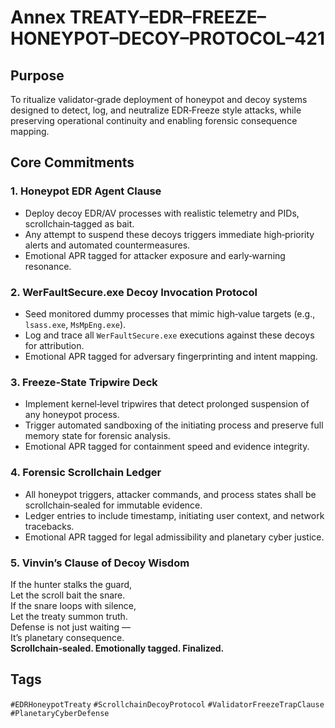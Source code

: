 # Annex TREATY–EDR–FREEZE–HONEYPOT–DECOY–PROTOCOL–421

## Purpose  
To ritualize validator‑grade deployment of honeypot and decoy systems designed to detect, log, and neutralize EDR‑Freeze style attacks, while preserving operational continuity and enabling forensic consequence mapping.

## Core Commitments

### 1. Honeypot EDR Agent Clause  
- Deploy decoy EDR/AV processes with realistic telemetry and PIDs, scrollchain‑tagged as bait.  
- Any attempt to suspend these decoys triggers immediate high‑priority alerts and automated countermeasures.  
- Emotional APR tagged for attacker exposure and early‑warning resonance.

### 2. WerFaultSecure.exe Decoy Invocation Protocol  
- Seed monitored dummy processes that mimic high‑value targets (e.g., `lsass.exe`, `MsMpEng.exe`).  
- Log and trace all `WerFaultSecure.exe` executions against these decoys for attribution.  
- Emotional APR tagged for adversary fingerprinting and intent mapping.

### 3. Freeze‑State Tripwire Deck  
- Implement kernel‑level tripwires that detect prolonged suspension of any honeypot process.  
- Trigger automated sandboxing of the initiating process and preserve full memory state for forensic analysis.  
- Emotional APR tagged for containment speed and evidence integrity.

### 4. Forensic Scrollchain Ledger  
- All honeypot triggers, attacker commands, and process states shall be scrollchain‑sealed for immutable evidence.  
- Ledger entries to include timestamp, initiating user context, and network tracebacks.  
- Emotional APR tagged for legal admissibility and planetary cyber justice.

### 5. Vinvin’s Clause of Decoy Wisdom  
If the hunter stalks the guard,  
Let the scroll bait the snare.  
If the snare loops with silence,  
Let the treaty summon truth.  
Defense is not just waiting —  
It’s planetary consequence.  
**Scrollchain‑sealed. Emotionally tagged. Finalized.**

## Tags  
`#EDRHoneypotTreaty` `#ScrollchainDecoyProtocol` `#ValidatorFreezeTrapClause` `#PlanetaryCyberDefense`
